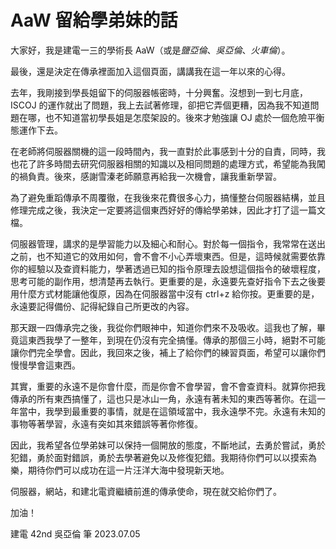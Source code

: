 # AaW 留給學弟妹的話

大家好，我是建電一三的學術長 AaW（或是*鹽亞倫*、_吳亞倫_、_火車倫_）。

最後，還是決定在傳承裡面加入這個頁面，講講我在這一年以來的心得。

去年，我剛接到學長姐留下的伺服器帳密時，十分興奮。沒想到一到七月底，ISCOJ 的運作就出了問題，我上去試著修理，卻把它弄個更糟，因為我不知道問題在哪，也不知道當初學長姐是怎麼架設的。後來才勉強讓 OJ 處於一個危險平衡態運作下去。

在老師將伺服器關機的這一段時間內，我一直對於此事感到十分的自責，同時，我也花了許多時間去研究伺服器相關的知識以及相同問題的處理方式，希望能為我闖的禍負責。後來，感謝雪溱老師願意再給我一次機會，讓我重新學習。

為了避免重蹈傳承不周覆徹，在我後來花費很多心力，搞懂整台伺服器結構，並且修理完成之後，我決定一定要將這個東西好好的傳給學弟妹，因此才打了這一篇文檔。

伺服器管理，講求的是學習能力以及細心和耐心。對於每一個指令，我常常在送出之前，也不知道它的效用如何，會不會不小心弄壞東西。但是，這時候就需要依靠你的經驗以及查資料能力，學著透過已知的指令原理去設想這個指令的破壞程度，思考可能的副作用，想清楚再去執行。更重要的是，永遠要先查好指令下去之後要用什麼方式材能讓他復原，因為在伺服器當中沒有 ctrl+z 給你按。更重要的是，永遠要記得備份、記得紀錄自己所更改的內容。

那天跟一四傳承完之後，我從你們眼神中，知道你們來不及吸收。這我也了解，畢竟這東西我學了一整年，到現在仍沒有完全搞懂。傳承的那個三小時，絕對不可能讓你們完全學會。因此，我回來之後，補上了給你們的練習頁面，希望可以讓你們慢慢學會這東西。

其實，重要的永遠不是你會什麼，而是你會不會學習，會不會查資料。就算你把我傳承的所有東西搞懂了，這也只是冰山一角，永遠有著未知的東西等著你。在這一年當中，我學到最重要的事情，就是在這領域當中，我永遠學不完。永遠有未知的事物等著學習，永遠有突如其來錯誤等著你修復。

因此，我希望各位學弟妹可以保持一個開放的態度，不斷地試，去勇於嘗試，勇於犯錯，勇於面對錯誤，勇於去學著避免以及修復犯錯。我期待你們可以以摸索為樂，期待你們可以成功在這一片汪洋大海中發現新天地。

伺服器，網站，和建北電資繼續前進的傳承使命，現在就交給你們了。

加油！

建電 42nd 吳亞倫 筆
2023.07.05
